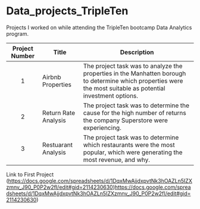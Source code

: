 # Data_projects_TripleTen
Projects I worked on while attending the TripleTen bootcamp Data Analytics program.


| Project Number | Title | Description |
| :------------: | -------------- | ------------------ |
| 1 | Airbnb Properties | The project task was to analyze the properties in the Manhatten borough to determine which properties were the most suitable as potential investment options. |
| 2 | Return Rate Analysis | The project task was to determine the cause for the high number of returns the company Superstore were experiencing. |
| 3 | Restuarant Analysis | The project task was to determine which restaurants were the most popular, which were generating the most revenue, and why. |

Link to First Project (https://docs.google.com/spreadsheets/d/1DqxMwAjjdxpvtNk3hOAZLn5IZXzmnv_J90_P0P2w2fI/edit#gid=2114230630)https://docs.google.com/spreadsheets/d/1DqxMwAjjdxpvtNk3hOAZLn5IZXzmnv_J90_P0P2w2fI/edit#gid=2114230630)

